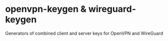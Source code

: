 # openvpn-keygen & wireguard-keygen
Generators of combined client and server keys for OpenVPN and WireGuard
